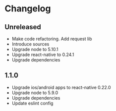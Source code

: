 # Changelog

## Unreleased
- Make code refactoring. Add request lib
- Introduce sources
- Upgrade node to 5.10.1
- Upgrade react-native to 0.24.1
- Upgrade dependencies

## 1.1.0
- Upgrade ios/android apps to react-native 0.22.0
- Upgrade node to 5.9.0
- Upgrade dependencies
- Update eslint config

